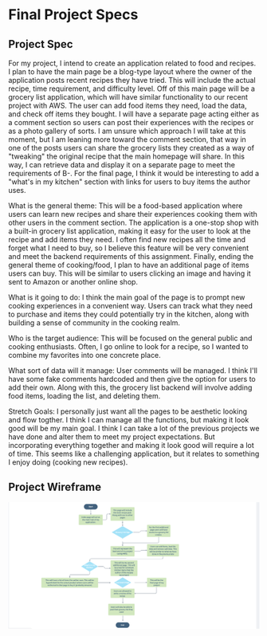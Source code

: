 # Final Project Specs

## Project Spec

For my project, I intend to create an application related to food and recipes. I plan to have the main page be a blog-type layout where the owner of the application posts recent recipes they have tried. This will include the actual recipe, time requirement, and difficulty level. Off of this main page will be a grocery list application, which will have similar functionality to our recent project with AWS. The user can add food items they need, load the data, and check off items they bought. I will have a separate page acting either as a comment section so users can post their experiences with the recipes or as a photo gallery of sorts. I am unsure which approach I will take at this moment, but I am leaning more toward the comment section, that way in one of the posts users can share the grocery lists they created as a way of "tweaking" the original recipe that the main homepage will share. In this way, I can retrieve data and display it on a separate page to meet the requirements of B-. For the final page, I think it would be interesting to add a "what's in my kitchen" section with links for users to buy items the author uses.

What is the general theme: This will be a food-based application where users can learn new recipes and share their experiences cooking them with other users in the comment section. The application is a one-stop shop with a built-in grocery list application, making it easy for the user to look at the recipe and add items they need. I often find new recipes all the time and forget what I need to buy, so I believe this feature will be very convenient and meet the backend requirements of this assignment. Finally, ending the general theme of cooking/food, I plan to have an additional page of items users can buy. This will be similar to users clicking an image and having it sent to Amazon or another online shop.

What is it going to do: I think the main goal of the page is to prompt new cooking experiences in a convenient way. Users can track what they need to purchase and items they could potentially try in the kitchen, along with building a sense of community in the cooking realm.

Who is the target audience: This will be focused on the general public and cooking enthusiasts. Often, I go online to look for a recipe, so I wanted to combine my favorites into one concrete place.

What sort of data will it manage: User comments will be managed. I think I'll have some fake comments hardcoded and then give the option for users to add their own. Along with this, the grocery list backend will involve adding food items, loading the list, and deleting them.

Stretch Goals: I personally just want all the pages to be aesthetic looking and flow togther. I think I can manage all the functions, but making it look good will be my main goal. I think I can take a lot of the previous projects we have done and alter them to meet my project expectations. But incorporating everything together and making it look good will require a lot of time. This seems like a challenging application, but it relates to something I enjoy doing (cooking new recipes).



## Project Wireframe

![wireframe](wire.png)
